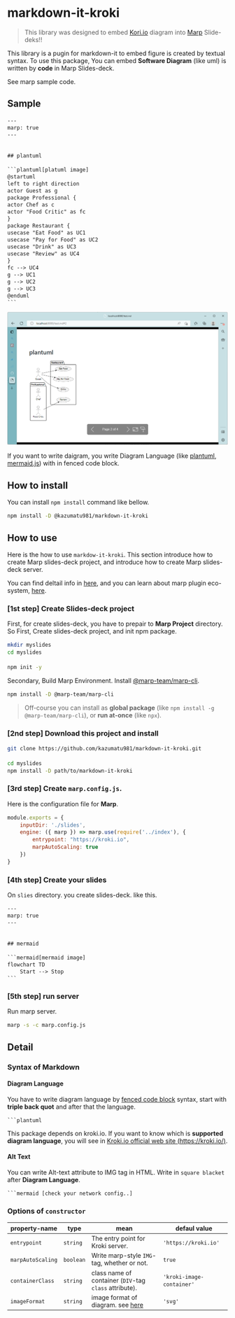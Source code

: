 # markdown-it-kroki

> This library was designed to embed [Kori.io](https://kroki.io/) diagram into [Marp](https://marp.app/) Slide-deks!!


This library is a pugin for markdown-it to embed figure is created by textual syntax.
To use this package, You can embed **Software Diagram** (like uml) is written by **code** in Marp Slides-deck.

See marp sample code.

## Sample

    ---
    marp: true
    ---


    ## plantuml

    ```plantuml[platuml image]
    @startuml
    left to right direction
    actor Guest as g
    package Professional {
    actor Chef as c
    actor "Food Critic" as fc
    }
    package Restaurant {
    usecase "Eat Food" as UC1
    usecase "Pay for Food" as UC2
    usecase "Drink" as UC3
    usecase "Review" as UC4
    }
    fc --> UC4
    g --> UC1
    g --> UC2
    g --> UC3
    @enduml
    ```

![plantuml-sample](img/plantuml-sample.png)

If you want to write daigram, you write Diagram Language (like [plantuml](https://plantuml.com/), [mermaid.js](https://mermaid-js.github.io/mermaid/#/)) with in fenced code block.

## How to install

You can install `npm install` command like bellow.

```bash
npm install -D @kazumatu981/markdown-it-kroki
```

## How to use

Here is the how to use `markdow-it-kroki`.
This section introduce how to create Marp slides-deck project,
and introduce how to create Marp slides-deck server.

You can find deltail info in [here](https://marp.app/),
and you can learn about marp plugin eco-system, [here](https://marpit.marp.app/usage?id=extend-marpit-by-plugins).

### **[1st step]** Create Slides-deck project

First, for create slides-deck, you have to prepair to **Marp Project** directory.
So First, Create slides-deck project, and init npm package.

```bash
mkdir myslides
cd myslides

npm init -y
```

Secondary, Build Marp Environment.
Install [@marp-team/marp-cli](https://github.com/marp-team/marp-cli).

```bash
npm install -D @marp-team/marp-cli
```

> Off-course you can install as **global package** (like `npm install -g @marp-team/marp-cli`), or **run at-once** (like `npx`).

### **[2nd step]** Download this project and install

```bash
git clone https://github.com/kazumatu981/markdown-it-kroki.git

cd myslides
npm install -D path/to/markdown-it-kroki
```


### **[3rd step]** Create `marp.config.js`.

Here is the configuration file for **Marp**.

```javascript
module.exports = {
    inputDir: './slides',
    engine: ({ marp }) => marp.use(require('../index'), {
        entrypoint: "https://kroki.io",
        marpAutoScaling: true
    })
}
```

### **[4th step]** Create your slides

On `slies` directory. you create slides-deck. like this.

    ---
    marp: true
    ---


    ## mermaid

    ```mermaid[mermaid image]
    flowchart TD
        Start --> Stop
    ```

### **[5th step]** run server

Run marp server.

```bash
marp -s -c marp.config.js
```

## Detail

### Syntax of Markdown

#### Diagram Language

You have to write diagram language by [fenced code block](https://spec.commonmark.org/0.30/#fenced-code-blocks) syntax, start with **triple back quot** and after that the language.

    ```plantuml

This package depends on kroki.io.
If you want to know which is **supported diagram language**,
you will see in [Kroki.io official web site (https://kroki.io/)](https://kroki.io/).

#### Alt Text

You can write Alt-text attribute to IMG tag in HTML.
Write in `square blacket` after **Diagram Language**.

    ```mermaid [check your network config..]

### Options of `constructor`

| property-name     | type      | mean                                                   | defaul value              |
| ----------------- | --------- | ------------------------------------------------------ | ------------------------- |
| `entrypoint`      | `string`  | The entry point for Kroki server.                      | `'https://kroki.io'`      |
| `marpAutoScaling` | `boolean` | Write marp-style `IMG`-tag, whether or not.            | `true`                    |
| `containerClass`  | `string`  | class name of container (`DIV`-tag `class` attribute). | `'kroki-image-container'` |
| `imageFormat`     | `string`  | image format of diagram. see [here](https://kroki.io/) | `'svg'`                   |

